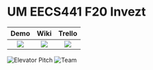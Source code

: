 # UM EECS441 F20 Invezt


| Demo  |  Wiki |  Trello  |
|:-----:|:-----:|:--------:|
|[<img src="https://github.com/UM-EECS-441/labs/blob/master/docs/img/admin/video.png">][demo_page]|[<img src="https://github.com/UM-EECS-441/labs/blob/master/docs/img/admin/wiki.png">][wiki_page]|[<img src="https://github.com/UM-EECS-441/labs/blob/master/docs/img/admin/trello.png">][process_page]|

![Elevator Pitch](https://github.com/UM-EECS-441/labs/blob/master/docs/img/F20/invezt.png)
![Team](https://github.com/UM-EECS-441/labs/blob/master/docs/img/F20/invezt_team.png)

[demo]: https://github.com/UM-EECS-441/labs/blob/master/docs/img/admin/video.png "Demo Video"
[wiki]: https://github.com/UM-EECS-441/labs/blob/master/docs/img/admin/wiki.png "Wiki"
[process]: https://github.com/UM-EECS-441/labs/blob/master/docs/img/admin/trello.png "Trello Board"
[demo_page]: https://www.youtube.com/watch?v=h-gKeTejaN8&feature=youtu.be
[wiki_page]: https://github.com/UM-EECS-441/invezt/wiki
[process_page]: https://trello.com/b/672ZknRX/invezt

